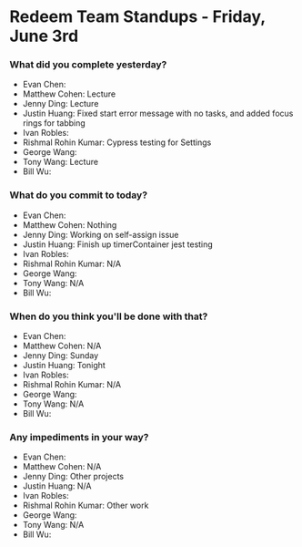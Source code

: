 # Redeem Team Standups - Friday, June 3rd

### What did you complete yesterday?
- Evan Chen: 
- Matthew Cohen: Lecture
- Jenny Ding: Lecture
- Justin Huang: Fixed start error message with no tasks, and added focus rings for tabbing
- Ivan Robles: 
- Rishmal Rohin Kumar: Cypress testing for Settings
- George Wang: 
- Tony Wang: Lecture
- Bill Wu: 

### What do you commit to today?
- Evan Chen: 
- Matthew Cohen: Nothing
- Jenny Ding: Working on self-assign issue
- Justin Huang: Finish up timerContainer jest testing
- Ivan Robles: 
- Rishmal Rohin Kumar: N/A
- George Wang: 
- Tony Wang: N/A
- Bill Wu: 

### When do you think you'll be done with that?
- Evan Chen: 
- Matthew Cohen: N/A
- Jenny Ding: Sunday
- Justin Huang: Tonight
- Ivan Robles: 
- Rishmal Rohin Kumar: N/A
- George Wang: 
- Tony Wang: N/A
- Bill Wu: 

### Any impediments in your way?
- Evan Chen: 
- Matthew Cohen: N/A
- Jenny Ding: Other projects
- Justin Huang: N/A
- Ivan Robles: 
- Rishmal Rohin Kumar: Other work
- George Wang: 
- Tony Wang: N/A
- Bill Wu: 
